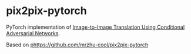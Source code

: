 # pix2pix-pytorch

PyTorch implementation of [Image-to-Image Translation Using Conditional Adversarial Networks](https://arxiv.org/pdf/1611.07004v1.pdf).

Based on [phttps://github.com/mrzhu-cool/pix2pix-pytorch](https://github.com/mrzhu-cool/pix2pix-pytorch) 
